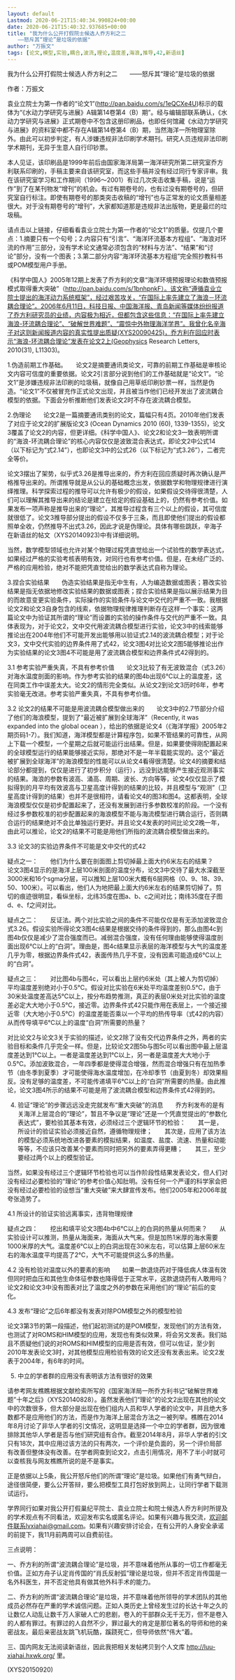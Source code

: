 ```yaml
---
layout: default
Lastmod: 2020-06-21T15:40:34.990824+00:00
date: 2020-06-21T15:40:32.937685+00:00
title: "我为什么公开打假院士候选人乔方利之二
　　——怒斥其“理论”是垃圾的依据"
author: "万振文"
tags: [论文,模型,实验,耦合,波流,理论,温度差,海浪,推导,42,新语丝]
---
```


我为什么公开打假院士候选人乔方利之二　　——怒斥其“理论”是垃圾的依据

作者：万振文

袁业立院士为第一作者的“论文1”(http://pan.baidu.com/s/1eQCXe4U)标示的载体为“《水动力学研究与进展》A辑第14卷第4（B）期”。经与编辑部联系确认，《水动力学研究与进展》正式期卷中不包含这册印刷品，也即任何馆藏《水动力学研究与进展》的资料室中都不存在A辑第14卷第4（B）期，当然海洋一所物理室除外。由此可以初步判定，有人涉嫌违规非法印刷学术期刊。研究人员违规非法印刷学术期刊，无异于生意人自行印钞票。

本人见证，该印刷品是1999年前后由国家海洋局第一海洋研究所第二研究室乔方利联系印刷的，手稿主要来自该研究室，而这些手稿并没有经过同行专家评审。我在该研究室学习和工作期间（1996～2001）有过几次突击收集手稿，说是“运作”到了在某刊物发“增刊”的机会。有过有期卷号的，也有过没有期卷号的，但研究室自行标注。即使有期卷号的那类突击收稿的“增刊”也与正常发的论文质量相差很大。对于没有期卷号的“增刊”，大家都知道那是违规非法出版物，更是最烂的垃圾稿。

请点击以上链接，仔细看看袁业立院士为第一作者的“论文1”的质量。仅提几个要点：1.摘要只有一个句号；2.内容只有“引言”、“海洋环流基本方程组”、“海浪对环流的作用”三部分，没有学术论文通常必须包含的“材料与方法”、“结果”和“讨论”部分，没有一个图表；3.第二部分内容“海洋环流基本方程组”完全照抄教科书或POM模型用户手册。

《科学中国人》2005年12期上发表了乔方利的文章“海洋环境预报理论和数值预报模式取得重大突破”（http://pan.baidu.com/s/1bnhpnkF）。该文称“遵循袁业立院士提出的海洋动力系统框架”，经过艰苦攻关，“在国际上率先建立了海浪－环流耦合理论”。2006年6月11日，科技日报、中国海洋报、青岛新闻等媒体纷纷报道了乔方利研究员的业绩，内容极为相近，但都包含这些信息：“在国际上率先建立海浪-环流耦合理论”、“破解世界难题”、“震惊中外物理海洋学界”。我曾化名辛海子对这则新闻报道内容的真实性提出质疑(XYS20090425)，乔方利在回应时表示“海浪-环流耦合理论”发表在论文2上(Geophysics Research Letters, 2010(31), L11303)。

1.伪造前期工作基础。　　论文2是摘要通讯类论文，可靠的前期工作基础是审核论文内容可信度的重要依据。论文2引言部分说到他们的工作基础就是“论文1”。“论文1”是涉嫌违规非法印刷的垃圾稿，就像自己用草纸印刷钞票一样，当然是伪造。“论文1”不仅被冒充作正式论文出现，并且被当作他们已经开发出了波流耦合模型的依据。下面会分析推断他们发表论文2时不存在波流耦合模型。

2.伪理论　　论文2是一篇摘要通讯类别的论文，篇幅只有4页。2010年他们发表了对应于论文2的扩展版论文3 (Ocean Dynamics 2010 (60), 1339-1355)，论文3覆盖了论文2的内容，但更详细。《科学中国人》、论文2和论文3一致表明所谓的“海浪-环流耦合理论”的核心内容仅仅是波致混合表达式，即论文2中公式14（以下标记为“式2.14”），也即论文3中的公式26（以下标记为“式3.26”），二者完全等价。

论文3摆出了架势，似乎式3.26是推导出来的，乔方利在回应质疑时再次确认是严格推导出来的。所谓推导就是从公认的基础概念出发，依据数学和物理规律进行演绎推理。科学探索过程的推导可以允许有极少的假设，如果假设交待得很清楚，人们可以理解其推导出来的结论是建立在给定的假设基础上的，仍然有参考价值。如果发布一项声称是推导出来的“理论”，其推导过程含有三个以上的假设，其可信度就很低了。论文3推导部分提出的假设不仅多于三条，而且即使他们提出的假设都照单全收，仍然推导不出式3.26，因此才说是伪理论。具体有哪些跳跃，辛海子在新语丝的帖文（XYS20140923)中有详细说明。

当然，数学模型领域也允许对某个物理过程凭直觉给出一个试验性的数学表达式，如果经过严格的实验考核表明有效，对同行也有参考价值。但是，在未经广泛的、严格的应用检验，绝对不能把凭直觉给出的数学表达式自称为理论。

3.捏合实验结果　　伪造实验结果是指无中生有，人为编造数据或图表；篡改实验结果是指无依据地修改实验结果的数据或图表；捏合实验结果是指以展示结果为目的而故意变更实验条件，实际操作的实验条件与论文中交代的严重不一致。我根据论文2和论文3自身包含的线索，依据物理规律推理判断存在这样一个事实：这两篇论文中为验证其所谓的“理论”而设置的实验的操作条件与交代的严重不一致。具体表现为，对于论文2，文中交代用波流耦合模型进行实验，论文3中的线索能够推论出在2004年他们不可能开发出能够用以验证式2.14的波流耦合模型；对于论文3，文中交代实验的边界条件用了式42，论文3图4对比论文2图5能够推论出作为实验结果的论文3图4不可能是用了波流耦合模型和边界条件式42得到的。

3.1  参考实验严重失真，不具有参考价值　　论文3比较了有无波致混合（式3.26）对海水温度剖面的影响。作为参考实验的结果的图4b出现6℃以上的温度差，这在同类工作中误差太大。论文2的情形完全类似。从论文2到论文3历时6年，参考实验毫无改进。参考实验严重失真，不具有参考价值。

3.2  论文2的结果不可能是用波流耦合模型做出来的　　论文3中的2.7节部分介绍了他们的海浪模型，提到了“最近被扩展到全球海洋”（Recently, it was expanded into the global ocean ），给出的依据是论文4（《海洋学报》2005年2期页码1-7）。我们知道，海洋模型都是计算程序包，如果不管结果的可靠性，从网上下载一个模型，一个星期之后就可能运行出结果。但是，如果要使得刚配置起来的全球模型运行的结果能够接近实际，那绝对不是一年半载能实现的。这个“最近被扩展到全球海洋”的海浪模型的性能可以从论文4看得很清楚。论文4的摘要和结论部分都提到，仅仅是进行了初步积分（运行），远没到达能够产生接近观测事实的结果。海浪的参数有波高、涌高、周期、波长、方向等等，论文4仅仅显示了模拟得到的月平均有效波高与卫星高度计得到的结果的比较，并且模型与“观测”（卫星高度计得到的结果）也并不是很相符，请看论文4的图3和图4。这都表明，全球海浪模型仅仅是初步配置起来了，还没有发展到进行多参数校准的阶段。一个没有经过多参数校准的初步配置起来的海浪模型不能与海流模型进行耦合运行，否则耦合运行的结果绝对不会比单独运行更好。并且论文4发表的时间比论文2晚一年，由此可以推论，论文2的结果不可能是用他们所指的波流耦合模型做出来的。

3.3  论文3的实验边界条件不可能是文中交代的式42

疑点之一：　　他们为什么要在剖面图上剪切掉最上面大约6米左右的结果？　　论文3图4显示的是海洋上层100米剖面的温度分布，论文3中交待了最大水深截至3000米和16个sgma分层，可以推知上层100米大概有6层网格（0、9、18、39、50、100米）。可以看出，他们人为地把最上面大约6米左右的结果剪切掉了。剪切的痕迹很明显，看纵坐标，北纬35度在图a、b、c之间对比；南纬35度在子图d、e、f之间对比。

疑点之二：　　反证法。两个对比实验之间的条件不可能仅仅是有无添加波致混合式3.26。假设实验所得论文3图4c结果是根据交待的条件得到的，那么由图4c到图4b仅仅是减少了混合强度而已。减弱混合强度，没有任何理由能够使得温度剖面出现6℃以上的“白洞”。理由是，图4c结果显示表层的海洋模型与大气的温度差几乎为零，根据边界条件式42，表面传热几乎不变，没有因素可能造成6℃以上的“白洞”。

疑点之三：　　对比图4b与图4c，可以看出上层约6米处（其上被人为剪切掉）平均温度差别绝对小于0.5℃。假设对比实验在6米处平均温度差别0.5℃，由于30米处温度差高达5℃以上，按分布趋势推测，真正的表层0米处对比实验的温度差必定大大地小于0.5℃，接近零。边界条件式42只能作用在表层上，一个接近接近零（大大地小于0.5℃）的温度差能否乘以一个平均的热传导率（式42的内容）从而传导填平6℃以上的温度“白洞”所需要的热量？

对比论文2与论文3关于实验的描述，论文2除了没有交代边界条件之外，两者的实验目标和条件几乎完全一样。但是，比较论文2图5b与图5c可以看出图中最上层温度差达到1℃以上。一者是温度差达到1℃以上，另一者是温度差大大地小于0.5℃。添加波致混合，一年四季都是使得混合增强，然而混合增强只有在加热季节（由冬季到夏季）才可能使得海水温度增加，在冷却季节（由夏到冬）却效果相反。没有足够的温度差，不可能传递填平6℃以上的“白洞”所需要的热量。由此推论，论文3图4所示的结果不可能是用了波流耦合模型和边界条件式42得到的。

4. 验证“理论”的步骤远远没走完就发布“重大突破”的消息　　乔方利发布的是有关海洋上层混合的“理论”，暂且不争议是“理论”还是一个凭直觉提出的“参数化表达式”，要检验其基本有效，必须经过三个逻辑环节的检验：　　其一是，所设计的验证实验必须接近自然，遵循物理规律；　　其次是，应用了该方法的模型必须系统地改进各要素的模拟结果，如温度、盐度、流速、热量和动能等等，不应该只改善某个要素而同时把另外的要素弄得更糟；　　其三，至少要经过两个以上的模型验证。

当然，如果没有经过三个逻辑环节检验也可以当作阶段性结果发表论文，但人们对没有经过必要检验的“理论”的参考价值心知肚明。没有任何一个严谨的科学家会把没有经过必要检验的设想当“重大突破”来大肆宣传发布。他们2005年和2006年就夸张造势了。

4.1 所设计的验证实验远离事实，违背物理规律

疑点之四：　　挖出和填平论文3图4b中6℃以上的白洞的热量从何而来？　　从实验设计可以推测，热量从海面来，海面从大气来。但是加热1米厚的海水需要1000米厚的大气。温度差6℃以上的白洞出现在30米左右，可以估算上层60米左右的海水温度平均提高了2℃，大气不可能提供这么多的热量。

4.2 没有检验对温度以外的要素的影响　　如果一款退烧药对于降低病人体温有效但同时把血压和其他生命体征参数也降得低于正常水平，这款退烧药有人敢用吗？论文2和论文3中没有图表对比了温度之外的参数在采用他们的“理论”前后的变化。

4.3 发布“理论”之后6年都没有发表对除POM模型之外的模型检验

论文3第3节的第一段描述，他们起初测试的是POM模型，发现他们的方法有效，也测试了对ROMS和HIM模型的应用，发现也有类似效果，将会另文发表。我们姑且不质疑他们说的对ROMS和HIM模型的应用是否有效，但可以佐证，至少到2010年发表论文3时，对其他模型应用检验有效的论文还没有发表出来。论文2发表于2004年，有6年的时间。

5. 中立的学者群的应用没有表明该方法有很好的效果

请参考网友樵瞧根据文献检索所写的《国家海洋局一所乔方利书记“破解世界难题”十年之后》（XYS20140828）。虽然发表他们“理论”的论文2出现在其他的论文中的次数很多，但大部分是出现在他们组内人员和华人学者的论文中，并且绝大多数都不是应用他们的方法，而是作为海洋上层混合方法之一被列举。樵瞧在2014年8月讨论了非华人学者的引文情况，这明显是选择一个中立的学者群，因为很难排除其他华人学者是否与他们研究组有合作。截至2014年8月，非华人学者的引文只有18次，其中应用过该方法的只有两次，一个评价是负面的，另一个评价局部有改善但整体没有改善。在学者网查到论文2，点击引用情况，用不了半小时就可以查核我与网友樵瞧所说的是不是事实。

正是依据以上5条，我公开怒斥他们的所谓“理论”是垃圾。如果他们有勇气辩白，途径很简便，要么公开答辩，要么把模型工具打包好放到网上，让同行学者下载测试运行。

学界同行如果对我公开打假巢纪平院士、袁业立院士和院士候选人乔方利时所提及的学术观点有不同看法，欢迎发布实名或匿名评论。如果有兴趣与我交流，欢迎邮件联系lvxiahai@gmail.com。如果有兴趣安排讨论会，在有公开的人身安全承诺的前提下，我11月前两周可以自费前往。

三点说明：

一、乔方利的所谓“波流耦合理论”是垃圾，并不意味着他所从事的一切工作都毫无价值。正如方舟子认定肖传国的“肖氏反射弧”理论是垃圾，但并不否定肖传国是一名外科医生，并不否定他具有做其他外科手术的能力。

二、乔方利的所谓“波流耦合理论”是垃圾，并不意味着他所领导的学术团队的其他成员必然存在严重的学术诚信问题。正如人类历史上曾经发生过的长达十年之久的让数亿人动乱让数千万人家破人亡的悲剧，卷入的干部群众无千无万，但不是卷入的人都有罪过。有罪过的人自然不少，罪过最大的肯定是那位著名的导师和他的亲密战友。最后亲密战友跳飞机玩酷，蹊跷死亡，但导师依然“伟大”着。

三、国内网友无法阅读新语丝，因此我把相关发帖拷贝到个人文库 http://luu-xiahai.hxwk.org/ 里。

(XYS20150920)

